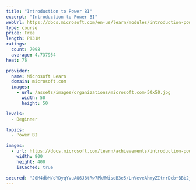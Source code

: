 ```yaml
---
title: "Introduction to Power BI"
excerpt: "Introduction to Power BI"
webUrl: https://docs.microsoft.com/en-us/learn/modules/introduction-power-bi/
type: course
price: Free
length: PT31M
ratings:
  count: 7098
  average: 4.737954
heat: 76

provider:
  name: Microsoft Learn
  domain: microsoft.com
  images:
    - url: /assets/images/organizations/microsoft.com-50x50.jpg
      width: 50
      height: 50

levels:
  - Beginner

topics:
  - Power BI

images:
  - url: https://docs.microsoft.com/learn/achievements/introduction-power-bi-social.png
    width: 800
    height: 400
    isCached: true

secured: "J0M4dbM/oYDyqYvuAQ6J8tRw7PkMWiseB3e5/LnVeveAhmyZItnrDcb+BBb2jKElbc+OaFOqmsu6mvmE31PNd9V0d7u4ftjYZ6Ein5aBGovSrkUVtiZ4I8HBl7fYKKEG8QcDZTLvCGuufCNxrQCHk/2M5G3r6Xlap7v631o/WUZW6lcPoEg/ArydIDuqqkncqRsZKbcOiIVlAgl17MJSNSxA7tiKLKeyNBttd8Dd1JsRh1C+x+BvE18lOJpRi8JbheurtNipO1IvjCbPRZB2pB0952SbMJarHWVKCodxfpj0QO2qJL8QvKl3pNn3QFO1wCd8BCyx/gQv4KPB1l0gXoceT4nWdG8wkrjOt8NFNv2xvK7lSavmBjShPrLgRbSC7SWwxR5LdxdIyfwKGhxO87o0RgvTXEV4qmmg/6A4Lj4=;oAZ4WL7u8GmyTLy2TWmMYQ=="
---
```


